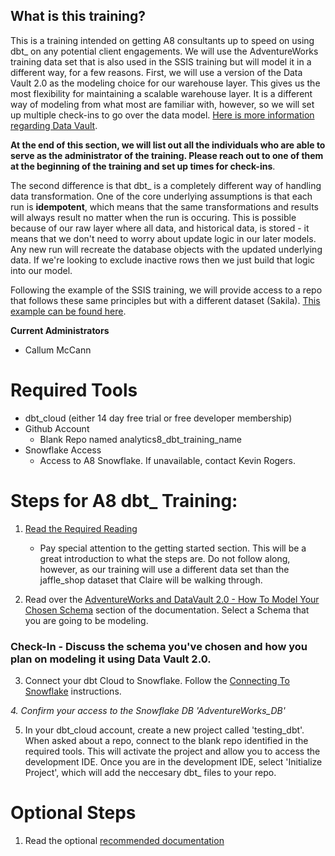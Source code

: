 ## What is this training?
This is a training intended on getting A8 consultants up to speed on using dbt_ on any potential client engagements. We will use the AdventureWorks training data set that is also used in the SSIS training but will model it in a different way, for a few reasons. First, we will use a version of the Data Vault 2.0 as the modeling choice for our warehouse layer. This gives us the most flexibility for maintaining a scalable warehouse layer. It is a different way of modeling from what most are familiar with, however, so we will set up multiple check-ins to go over the data model. [Here is more information regarding Data Vault](). 

**At the end of this section, we will list out all the individuals who are able to serve as the administrator of the training. Please reach out to one of them at the beginning of the training and set up times for check-ins**. 

The second difference is that dbt_ is a completely different way of handling data transformation. One of the core underlying assumptions is that each run is **idempotent**, which means that the same transformations and results will always result no matter when the run is occuring. This is possible because of our raw layer where all data, and historical data, is stored - it means that we don't need to worry about update logic in our later models. Any new run will recreate the database objects with the updated underlying data. If we're looking to exclude inactive rows then we just build that logic into our model.

Following the example of the SSIS training, we will provide access to a repo that follows these same principles but with a different dataset (Sakila). [This example can be found here](https://github.com/cmccann020/dbt_sakila_datavault).

**Current Administrators**
 - Callum McCann

# Required Tools 
 - dbt_cloud (either 14 day free trial or free developer membership)
 - Github Account 
    - Blank Repo named analytics8_dbt_training_name
- Snowflake Access
    - Access to A8 Snowflake. If unavailable, contact Kevin Rogers.

# Steps for A8 dbt_ Training:
1. [Read the Required Reading](Required_Reading.md)
    - Pay special attention to the getting started section. This will be a great introduction to what the steps are. Do not follow along, however, as our training will use a different data set than the jaffle_shop dataset that Claire will be walking through.
    
2. Read over the [AdventureWorks and DataVault 2.0 - How To Model Your Chosen Schema]() section of the documentation. Select a Schema that you are going to be modeling.

 ### **Check-In - Discuss the schema you've chosen and how you plan on modeling it using Data Vault 2.0.**

3. Connect your dbt Cloud to Snowflake. Follow the [Connecting To Snowflake](Connecting_To_Snowflake.md) instructions.

*4. Confirm your access to the Snowflake DB 'AdventureWorks_DB'*

5. In your dbt_cloud account, create a new project called 'testing_dbt'. When asked about a repo, connect to the blank repo identified in the required tools. This will activate the project and allow you to access the development IDE. Once you are in the development IDE, select 'Initialize Project', which will add the neccesary dbt_ files to your repo.

# Optional Steps
1. Read the optional [recommended documentation](Optional_Reading.md)
